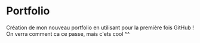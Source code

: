 # Portfolio
Création de mon nouveau portfolio en utilisant pour la première fois GitHub ! 
On verra comment ca ce passe, mais c'ets cool ^^
